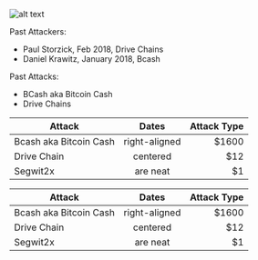 <!-- TITLE: Darkside Bitcoin -->
<!-- SUBTITLE: Exposing those dedicated to destroying peace and prosperity in the galaxy! -->

![alt text](http://res.cloudinary.com/doohickey/image/upload/v1517938258/darkside_folks_g83unk.png "Star Wars Characters")

Past Attackers:

* Paul Storzick, Feb 2018, Drive Chains
* Daniel Krawitz, January 2018, Bcash


Past Attacks:

* BCash aka Bitcoin Cash
* Drive Chains

| Attack        | Dates           | Attack Type |                       
| ------------- |:-------------:| -----:|
| Bcash aka Bitcoin Cash      | right-aligned | $1600 |
| Drive Chain      | centered      |   $12 |
| Segwit2x | are neat      |    $1 |


| Attack        | Dates           | Attack Type |                       
| ------------- |:-------------:| -----:|
| Bcash aka Bitcoin Cash      | right-aligned | $1600 |
| Drive Chain      | centered      |   $12 |
| Segwit2x | are neat      |    $1 |
